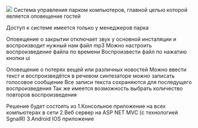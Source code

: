 ![](https://github.com/InTeam7/ParkSoundManagementSystem/blob/Dev/gif.gif)
Система управления парком компьютеров, главной целью которой является оповещение гостей 

Доступ к системе имеется только у менеджеров парка 

Оповещение о закрытии отключает звук у основной инсталяции и воспроизводит нужный нам файл mp3
Можно настроить воспроизведение файла по времени
Воспроизвести файл по нажатию кнопки ui

Оповещение о потерях вещей или различных новостей 
Можно ввести текст и воспроизведётся в речевом синтезаторе 
можно записать голосовое сообщение
Все записи текста сохраняются для последущего воспроизведения 
Так же имеется возможность выбрать количество повторов воспроизведения

Решение будет состоять из 
1.Консольное приложение на всех компьютерах в сети 
2.Веб сервер на ASP NET MVC (с технологией SgnalR)
3.Android IOS приложение